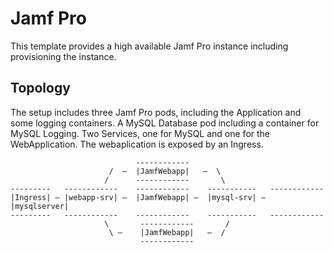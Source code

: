 # Jamf Pro

This template provides a high available Jamf Pro instance including provisioning the instance.

## Topology
The setup includes three Jamf Pro pods, including the Application and some logging containers. A MySQL Database pod including a container for MySQL Logging.
Two Services, one for MySQL and one for the WebApplication. The webaplication is exposed by an Ingress.

```
				 	 	    ------------
					  /  – 	|JamfWebapp|   –  \
					 /	    ------------	   \
---------	------------	------------	-----------	  ------------
|Ingress| – |webapp-srv| –  |JamfWebapp| –  |mysql-srv| – |mysqlserver|
---------	------------	------------	-----------	  ------------
				 	 \	  	 ------------	  	/
					  \ –	 |JamfWebapp|   –  /
					 	  	 ------------
```